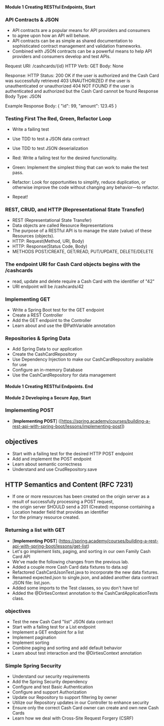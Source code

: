 #### Module 1 Creating RESTful Endpoints, Start
### API Contracts & JSON
* API contracts are a popular means for API providers and consumers 
* to agree upon how an API will behave.
* API contracts can be as simple as shared documentation to sophisticated contract management and validation frameworks.
* Combined with JSON contracts can be a powerful means to help API providers and consumers develop and test APIs.

Request
    URI: /cashcards/{id}
    HTTP Verb: GET
    Body: None

Response:
    HTTP Status:
    200 OK if the user is authorized and the Cash Card was successfully retrieved
    403 UNAUTHORIZED if the user is unauthenticated or unauthorized
    404 NOT FOUND if the user is authenticated and authorized but the Cash Card cannot be found
    Response Body Type: JSON

Example Response Body:
    {
        "id": 99,
        "amount": 123.45
    }

### Testing First The Red, Green, Refactor Loop
* Write a failing test
* Use TDD to test a JSON data contract
* Use TDD to test JSON deserialization

* Red: Write a failing test for the desired functionality.
* Green: Implement the simplest thing that can work to make the test pass.
* Refactor: Look for opportunities to simplify, reduce duplication, or otherwise improve the code without changing any behavior—to refactor.
* Repeat!

### REST, CRUD, and HTTP (Representational State Transfer)
* REST (Representational State Transfer)
* Data objects are called Resource Representations
* The purpose of a RESTful API is to manage the state (value) of these Resources (objects).
* HTTP: Request(Method, URI, Body)
* HTTP: Response(Status Code, Body)
* METHODS POST/CREATE, GET/READ, PUT/UPDATE, DELETE/DELETE

### The endpoint URI for Cash Card objects begins with the /cashcards
* read, update and delete require a Cash Card with the identifier of "42"
* URI endpoint will be /cashcards/42

### Implementing GET
* Write a Spring Boot test for the GET endpoint
* Create a REST Controller
* Add the GET endpoint to the Controller
* Learn about and use the @PathVariable annotation

### Repositories & Spring Data
* Add Spring Data to our application
* Create the CashCardRepository
* Use Dependency Injection to make our CashCardRepository available for use
* Configure an in-memory Database
* Use the CashCardRepository for data management

#### Module 1 Creating RESTful Endpoints. End

#### Module 2 Developing a Secure App, Start
### Implementing POST
* [**Implementing POST**] ([https://spring.academy/courses/building-a-rest-api-with-spring-boot/lessons/implementing-post])
## objectives
* Start with a failing test for the desired HTTP POST endpoint
* Add and implement the POST endpoint
* Learn about semantic correctness
* Understand and use CrudRepository.save

## HTTP Semantics and Content (RFC 7231)
* If one or more resources has been created on the origin server as a result of successfully processing a POST request,
* the origin server SHOULD send a 201 (Created) response containing a Location header field that provides an identifier
* for the primary resource created.

### Returning a list with GET
* [**Implementing POST**] (https://spring.academy/courses/building-a-rest-api-with-spring-boot/lessons/get-list)
* Let's go implement lists, paging, and sorting in our own Family Cash Card API
* We've made the following changes from the previous lab.
* Added a couple more Cash Card data fixtures to data.sql
* Refactored CashCardJsonTest.java to incorporate the new data fixtures.
* Renamed expected.json to single.json, and added another data contract JSON file: list.json.
* Added some imports to the Test classes, so you don't have to!
* Added the @DirtiesContext annotation to the CashCardApplicationTests class.

### objectives
* Test the new Cash Card "list" JSON data contract
* Start with a failing test for a List endpoint
* Implement a GET endpoint for a list
* Implement pagination
* Implement sorting
* Combine paging and sorting and add default behavior
* Learn about test interaction and the @DirtiesContext annotation

### Simple Spring Security
* Understand our security requirements
* Add the Spring Security dependency
* Configure and test Basic Authentication
* Configure and support Authorization
* Update our Repository to support filtering by owner
* Utilize our Repository updates in our Controller to enhance security
* Ensure only the correct Cash Card owner can create and own new Cash Cards
* Learn how we deal with Cross-Site Request Forgery (CSRF)